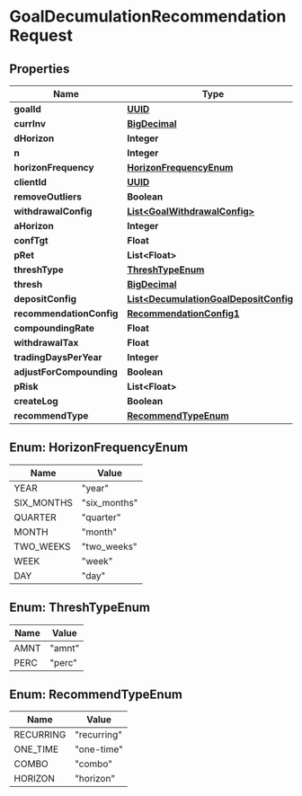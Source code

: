 
# GoalDecumulationRecommendationRequest

## Properties
Name | Type | Description | Notes
------------ | ------------- | ------------- | -------------
**goalId** | [**UUID**](UUID.md) |  |  [optional]
**currInv** | [**BigDecimal**](BigDecimal.md) |  |  [optional]
**dHorizon** | **Integer** |  |  [optional]
**n** | **Integer** |  |  [optional]
**horizonFrequency** | [**HorizonFrequencyEnum**](#HorizonFrequencyEnum) |  |  [optional]
**clientId** | [**UUID**](UUID.md) |  |  [optional]
**removeOutliers** | **Boolean** |  |  [optional]
**withdrawalConfig** | [**List&lt;GoalWithdrawalConfig&gt;**](GoalWithdrawalConfig.md) |  |  [optional]
**aHorizon** | **Integer** |  |  [optional]
**confTgt** | **Float** |  |  [optional]
**pRet** | **List&lt;Float&gt;** |  | 
**threshType** | [**ThreshTypeEnum**](#ThreshTypeEnum) |  |  [optional]
**thresh** | [**BigDecimal**](BigDecimal.md) |  |  [optional]
**depositConfig** | [**List&lt;DecumulationGoalDepositConfig&gt;**](DecumulationGoalDepositConfig.md) |  |  [optional]
**recommendationConfig** | [**RecommendationConfig1**](RecommendationConfig1.md) |  |  [optional]
**compoundingRate** | **Float** |  |  [optional]
**withdrawalTax** | **Float** |  |  [optional]
**tradingDaysPerYear** | **Integer** |  |  [optional]
**adjustForCompounding** | **Boolean** |  |  [optional]
**pRisk** | **List&lt;Float&gt;** |  | 
**createLog** | **Boolean** |  |  [optional]
**recommendType** | [**RecommendTypeEnum**](#RecommendTypeEnum) |  |  [optional]


<a name="HorizonFrequencyEnum"></a>
## Enum: HorizonFrequencyEnum
Name | Value
---- | -----
YEAR | &quot;year&quot;
SIX_MONTHS | &quot;six_months&quot;
QUARTER | &quot;quarter&quot;
MONTH | &quot;month&quot;
TWO_WEEKS | &quot;two_weeks&quot;
WEEK | &quot;week&quot;
DAY | &quot;day&quot;


<a name="ThreshTypeEnum"></a>
## Enum: ThreshTypeEnum
Name | Value
---- | -----
AMNT | &quot;amnt&quot;
PERC | &quot;perc&quot;


<a name="RecommendTypeEnum"></a>
## Enum: RecommendTypeEnum
Name | Value
---- | -----
RECURRING | &quot;recurring&quot;
ONE_TIME | &quot;one-time&quot;
COMBO | &quot;combo&quot;
HORIZON | &quot;horizon&quot;



